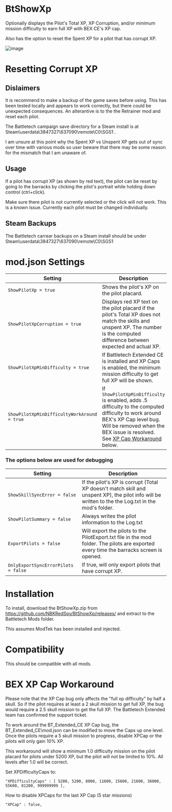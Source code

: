 # BtShowXp

Optionally displays the Pilot's Total XP, XP Corruption, and/or minimum mission difficulty to earn full XP with BEX CE's XP cap.

Also has the option to reset the Spent XP for a pilot that has corrupt XP.

![image](https://user-images.githubusercontent.com/54865934/167340694-3a7b06e3-da51-44ce-b20d-23f89ca9f49f.png)



# Resetting Corrupt XP
## Dislaimers
It is recommend to make a backup of the game saves before using.  This has been tested locally and appears to work correctly, but there could be unexpected consequences.  An alterantive is to the the Retrainer mod and reset each pilot.

The Battletech campaign save directory for a Steam install is at Steam\userdata\3847327\637090\remote\C0\SGS1 . 

I am unsure at this point why the Spent XP vs Unspent XP gets out of sync over time with various mods so user beware that there may be some reason for the mismatch that I am unaware of.  

## Usage
If a pilot has corrupt XP (as shown by red text), the pilot can be reset by going to the barracks by clicking the pilot's portrait while holding down control (ctrl+click).

Make sure there pilot is not currently selected or the click will not work.  This is a known issue.
Currently each pilot must be changed individually.

## Steam Backups
The Battletech carrear backups on a Steam install should be under Steam\userdata\3847327\637090\remote\C0\SGS1

# mod.json Settings

Setting | Description
---|---|
|```ShowPilotXp = true``` | Shows the pilot's XP on the pilot placard.
|```ShowPilotXpCorruption = true``` | Displays red XP text on the pilot placard if the pilot's Total XP does not match the skills and unspent XP.  The number is the computed difference between expected and actual XP.
|```ShowPilotXpMinDifficulty = true``` | If Battletech Extended CE is installed and XP Caps is enabled, the minimum mission difficulty to get full XP will be shown.
|```ShowPilotXpMinDifficultyWorkAround = true``` | If ```ShowPilotXpMinDifficulty``` is enabled, adds .5 difficulty to the computed difficulty to work around BEX's XP Cap level bug.  Will be removed when the BEX issue is resolved.  See [XP Cap Workaround](#bex-xp-cap-workaround) below.

### The options below are used for debugging

Setting | Description
---|---|
|```ShowSkillSyncError = false``` | If the pilot's XP is corrupt (Total XP doesn't match skill and unspent XP), the pilot info will be written to the the Log.txt in the mod's folder.
|```ShowPilotSummary = false``` | Always writes the pilot information to the Log.txt
|```ExportPilots = false```  |Will export the pilots to the PilotExport.txt file in the mod folder.  The pilots are exported every time the barracks screen is opened.
|```OnlyExportSyncErrorPilots = false``` | If true, will only export pilots that have corrupt XP.


# Installation
To install, download the BtShowXp.zip from https://github.com/NBKRedSpy/BtShowXp/releases/ and extract to the Battletech Mods folder.

This assumes ModTek has been installed and injected.


# Compatibility
This should be compatible with all mods.


# BEX XP Cap Workaround

Please note that the XP Cap bug only affects the "full xp difficulty" by half a skull.  So if the pilot requires at least a 2 skull mission to get full XP, the bug would require a 2.5 skull mission to get the full XP.  The Battletech Extended team has confirmed the support ticket.

To work around the BT_Extended_CE XP Cap bug, the BT_Extended_CE\mod.json can be modified to move the Caps up one level.  
Once the pilots require a 5 skull mission to progress, disable XPCap or the pilots will only gain 10% XP.

This workaround will show a minimum 1.0 difficulty mission on the pilot placard for pilots under 5200 XP, but the pilot will not be limited to 10%.  All levels after 1.0 will be correct.

Set XPDifficultyCaps to:
```
"XPDifficultyCaps" : [ 5200, 5200, 8000, 11600, 15600, 21600, 36000, 55600, 81200, 999999999 ],
```

How to disable XPCaps for the last XP Cap (5 star missions)
```
"XPCap" : false,
```

